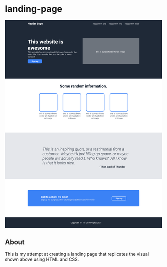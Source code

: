 # landing-page
![Landing page](images/odin-landing-page.png)

## About

This is my attempt at creating a landing page that replicates the visual shown above using HTML and CSS.
